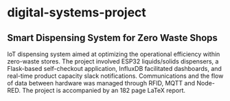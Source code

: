 # digital-systems-project
## Smart Dispensing System for Zero Waste Shops

IoT dispensing system aimed at optimizing the operational efficiency within zero-waste stores. The project involved ESP32 liquids/solids dispensers, a Flask-based self-checkout application, InfluxDB facilitated dashboards, and real-time product capacity slack notifications. Communications and the flow of data between hardware was managed through RFID, MQTT and Node-RED. The project is accompanied by an 182 page LaTeX report.
